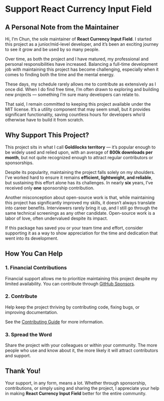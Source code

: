 # Support React Currency Input Field

## A Personal Note from the Maintainer

Hi, I’m Chun, the sole maintainer of **React Currency Input Field**. I started this project as a junior/mid-level developer, and it’s been an exciting journey to see it grow and be used by so many people.

Over time, as both the project and I have matured, my professional and personal responsibilities have increased. Balancing a full-time development job with maintaining this project has become challenging, especially when it comes to finding both the time and the mental energy.

These days, my schedule rarely allows me to contribute as extensively as I once did. When I do find free time, I’m often drawn to exploring and building new projects — something I’m sure many developers can relate to.

That said, I remain committed to keeping this project available under the MIT license. It’s a utility component that may seem small, but it provides significant functionality, saving countless hours for developers who’d otherwise have to build it from scratch.

## Why Support This Project?

This project sits in what I call **Goldilocks territory** — it’s popular enough to be widely used and relied upon, with an average of **800k downloads per month**, but not quite recognized enough to attract regular contributors or sponsorships.

Despite its popularity, maintaining the project falls solely on my shoulders. I’ve worked hard to ensure it remains **efficient, lightweight, and reliable**, but sustaining this effort alone has its challenges. In nearly **six** years, I’ve received only **one** sponsorship contribution.

Another misconception about open-source work is that, while maintaining this project has significantly improved my skills, it doesn’t always translate into career benefits. Interviewers rarely bring it up, and I still go through the same technical screenings as any other candidate. Open-source work is a labor of love, often undervalued despite its impact.

If this package has saved you or your team time and effort, consider supporting it as a way to show appreciation for the time and dedication that went into its development.

## How You Can Help

### 1. Financial Contributions

Financial support allows me to prioritize maintaining this project despite my limited availability. You can contribute through [GitHub Sponsors](https://github.com/sponsors/cchanxzy).

### 2. Contribute

Help keep the project thriving by contributing code, fixing bugs, or improving documentation.

See the [Contributing Guide](https://github.com/cchanxzy/react-currency-input-field/blob/main/docs/CONTRIBUTING.md) for more information.

### 3. Spread the Word

Share the project with your colleagues or within your community. The more people who use and know about it, the more likely it will attract contributors and support.

## Thank You!

Your support, in any form, means a lot. Whether through sponsorship, contributions, or simply using and sharing the project, I appreciate your help in making **React Currency Input Field** better for the entire community.
